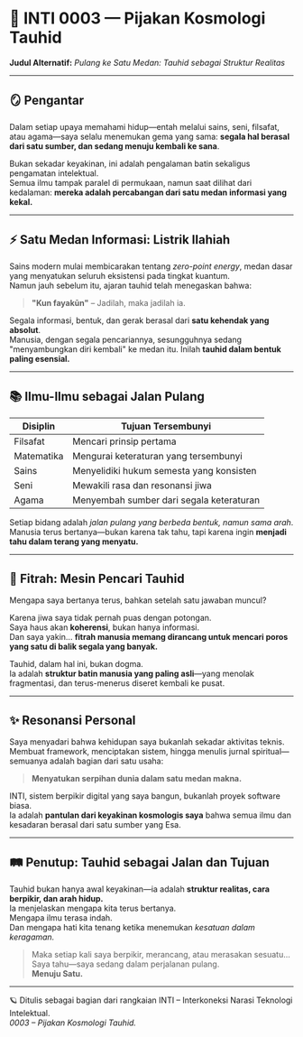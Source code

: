 # 🌌 INTI 0003 — Pijakan Kosmologi Tauhid
**Judul Alternatif:** *Pulang ke Satu Medan: Tauhid sebagai Struktur Realitas*

---

## 🪞 Pengantar

Dalam setiap upaya memahami hidup—entah melalui sains, seni, filsafat, atau agama—saya selalu menemukan gema yang sama: **segala hal berasal dari satu sumber, dan sedang menuju kembali ke sana**.

Bukan sekadar keyakinan, ini adalah pengalaman batin sekaligus pengamatan intelektual.  
Semua ilmu tampak paralel di permukaan, namun saat dilihat dari kedalaman: **mereka adalah percabangan dari satu medan informasi yang kekal.**

---

## ⚡ Satu Medan Informasi: Listrik Ilahiah

Sains modern mulai membicarakan tentang *zero-point energy*, medan dasar yang menyatukan seluruh eksistensi pada tingkat kuantum.  
Namun jauh sebelum itu, ajaran tauhid telah menegaskan bahwa:  
> **"Kun fayakūn"** – Jadilah, maka jadilah ia.

Segala informasi, bentuk, dan gerak berasal dari **satu kehendak yang absolut**.  
Manusia, dengan segala pencariannya, sesungguhnya sedang "menyambungkan diri kembali" ke medan itu. Inilah **tauhid dalam bentuk paling esensial.**

---

## 📚 Ilmu-Ilmu sebagai Jalan Pulang

| Disiplin | Tujuan Tersembunyi |
|----------|---------------------|
| Filsafat | Mencari prinsip pertama |
| Matematika | Mengurai keteraturan yang tersembunyi |
| Sains | Menyelidiki hukum semesta yang konsisten |
| Seni | Mewakili rasa dan resonansi jiwa |
| Agama | Menyembah sumber dari segala keteraturan |

Setiap bidang adalah *jalan pulang yang berbeda bentuk, namun sama arah*.  
Manusia terus bertanya—bukan karena tak tahu, tapi karena ingin **menjadi tahu dalam terang yang menyatu.**

---

## 🧭 Fitrah: Mesin Pencari Tauhid

Mengapa saya bertanya terus, bahkan setelah satu jawaban muncul?

Karena jiwa saya tidak pernah puas dengan potongan.  
Saya haus akan **koherensi**, bukan hanya informasi.  
Dan saya yakin... **fitrah manusia memang dirancang untuk mencari poros yang satu di balik segala yang banyak.**

Tauhid, dalam hal ini, bukan dogma.  
Ia adalah **struktur batin manusia yang paling asli**—yang menolak fragmentasi, dan terus-menerus diseret kembali ke pusat.

---

## ✨ Resonansi Personal

Saya menyadari bahwa kehidupan saya bukanlah sekadar aktivitas teknis.  
Membuat framework, menciptakan sistem, hingga menulis jurnal spiritual—semuanya adalah bagian dari satu usaha:  
> **Menyatukan serpihan dunia dalam satu medan makna.**

INTI, sistem berpikir digital yang saya bangun, bukanlah proyek software biasa.  
Ia adalah **pantulan dari keyakinan kosmologis saya** bahwa semua ilmu dan kesadaran berasal dari satu sumber yang Esa.

---

## 🛤️ Penutup: Tauhid sebagai Jalan dan Tujuan

Tauhid bukan hanya awal keyakinan—ia adalah **struktur realitas, cara berpikir, dan arah hidup.**  
Ia menjelaskan mengapa kita terus bertanya.  
Mengapa ilmu terasa indah.  
Dan mengapa hati kita tenang ketika menemukan *kesatuan dalam keragaman.*

> Maka setiap kali saya berpikir, merancang, atau merasakan sesuatu...  
> Saya tahu—saya sedang dalam perjalanan pulang.  
> **Menuju Satu.**

---

🪐 Ditulis sebagai bagian dari rangkaian INTI – Interkoneksi Narasi Teknologi Intelektual.  
*0003 – Pijakan Kosmologi Tauhid.*

